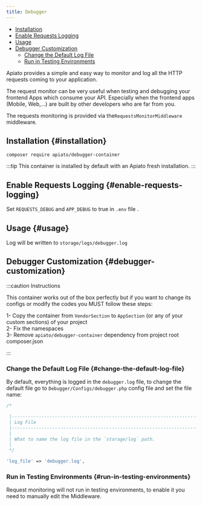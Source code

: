 ```yaml
---
title: Debugger
---
```


- [Installation](#installation)
- [Enable Requests Logging](#enable-requests-logging)
- [Usage](#usage)
- [Debugger Customization](#debugger-customization)
  - [Change the Default Log File](#change-the-default-log-file)
  - [Run in Testing Environments](#run-in-testing-environments)

Apiato provides a simple and easy way to monitor and log all the HTTP requests coming to your application.

The request monitor can be very useful when testing and debugging your frontend Apps which consume your API. Especially when the frontend apps (Mobile, Web,...) are built by other developers who are far from you.

The requests monitoring is provided via the`RequestsMonitorMiddleware` middleware.

## Installation {#installation}

```shell
composer require apiato/debugger-container
```

:::tip
This container is installed by default with an Apiato fresh installation.
:::

## Enable Requests Logging {#enable-requests-logging}

Set `REQUESTS_DEBUG` and `APP_DEBUG` to true in `.env` file .

## Usage {#usage}

Log will be written to `storage/logs/debugger.log`

## Debugger Customization {#debugger-customization}

:::caution Instructions

This container works out of the box perfectly but if you want to change its configs or modify the codes you MUST follow these steps:

1- Copy the container from `VendorSection` to `AppSection` (or any of your custom sections) of your project  
2- Fix the namespaces  
3- Remove `apiato/debugger-container` dependency from project root composer.json  

:::

### Change the Default Log File {#change-the-default-log-file}

By default, everything is logged in the `debugger.log` file, to change the default file go to `Debugger/Configs/debugger.php` config file and set the file name:

```php
/*

 |--------------------------------------------------------------------------
 | Log File
 |--------------------------------------------------------------------------
 |
 | What to name the log file in the `storage/log` path.
 |
 */

'log_file' => 'debugger.log',

```

### Run in Testing Environments  {#run-in-testing-environments}

Request monitoring will not run in testing environments, to enable it you need to manually edit the Middleware.

